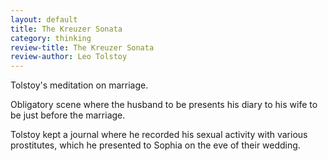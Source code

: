 ```yaml
---
layout: default
title: The Kreuzer Sonata
category: thinking
review-title: The Kreuzer Sonata
review-author: Leo Tolstoy
---
```


Tolstoy's meditation on marriage.

Obligatory scene where the husband to be presents his diary to his wife to be just before the marriage.

Tolstoy kept a journal where he recorded his sexual activity with various prostitutes, which he presented to Sophia on the eve of their wedding.
